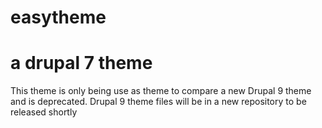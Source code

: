 # easytheme
# a drupal 7 theme

This theme is only being use as theme to compare a new Drupal 9 theme and is deprecated. 
Drupal 9 theme files will be in a new repository to be released shortly

